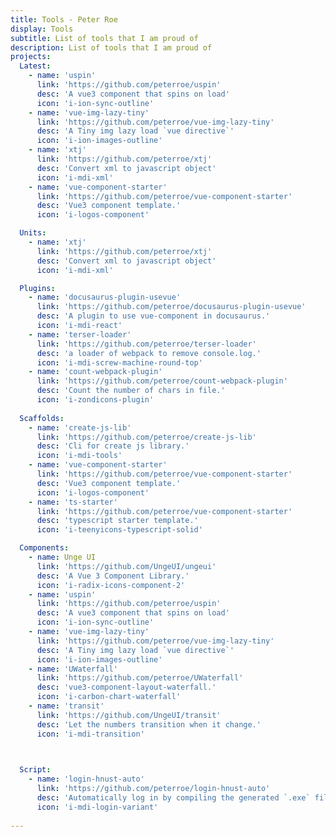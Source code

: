 ```yaml
---
title: Tools - Peter Roe
display: Tools
subtitle: List of tools that I am proud of
description: List of tools that I am proud of
projects:
  Latest:
    - name: 'uspin'
      link: 'https://github.com/peterroe/uspin'
      desc: 'A vue3 component that spins on load'
      icon: 'i-ion-sync-outline'
    - name: 'vue-img-lazy-tiny'
      link: 'https://github.com/peterroe/vue-img-lazy-tiny'
      desc: 'A Tiny img lazy load `vue directive`'
      icon: 'i-ion-images-outline'
    - name: 'xtj'
      link: 'https://github.com/peterroe/xtj'
      desc: 'Convert xml to javascript object'
      icon: 'i-mdi-xml'
    - name: 'vue-component-starter'
      link: 'https://github.com/peterroe/vue-component-starter'
      desc: 'Vue3 component template.'
      icon: 'i-logos-component'

  Units:
    - name: 'xtj'
      link: 'https://github.com/peterroe/xtj'
      desc: 'Convert xml to javascript object'
      icon: 'i-mdi-xml'

  Plugins:
    - name: 'docusaurus-plugin-usevue'
      link: 'https://github.com/peterroe/docusaurus-plugin-usevue'
      desc: 'A plugin to use vue-component in docusaurus.'
      icon: 'i-mdi-react'
    - name: 'terser-loader'
      link: 'https://github.com/peterroe/terser-loader'
      desc: 'a loader of webpack to remove console.log.'
      icon: 'i-mdi-screw-machine-round-top'
    - name: 'count-webpack-plugin'
      link: 'https://github.com/peterroe/count-webpack-plugin'
      desc: 'Count the number of chars in file.'
      icon: 'i-zondicons-plugin'
  
  Scaffolds:
    - name: 'create-js-lib'
      link: 'https://github.com/peterroe/create-js-lib'
      desc: 'Cli for create js library.'
      icon: 'i-mdi-tools'
    - name: 'vue-component-starter'
      link: 'https://github.com/peterroe/vue-component-starter'
      desc: 'Vue3 component template.'
      icon: 'i-logos-component'
    - name: 'ts-starter'
      link: 'https://github.com/peterroe/vue-component-starter'
      desc: 'typescript starter template.'
      icon: 'i-teenyicons-typescript-solid'

  Components:
    - name: Unge UI
      link: 'https://github.com/UngeUI/ungeui'
      desc: 'A Vue 3 Component Library.'
      icon: 'i-radix-icons-component-2'
    - name: 'uspin'
      link: 'https://github.com/peterroe/uspin'
      desc: 'A vue3 component that spins on load'
      icon: 'i-ion-sync-outline'
    - name: 'vue-img-lazy-tiny'
      link: 'https://github.com/peterroe/vue-img-lazy-tiny'
      desc: 'A Tiny img lazy load `vue directive`'
      icon: 'i-ion-images-outline'
    - name: 'UWaterfall'
      link: 'https://github.com/peterroe/UWaterfall'
      desc: 'vue3-component-layout-waterfall.'
      icon: 'i-carbon-chart-waterfall'
    - name: 'transit'
      link: 'https://github.com/UngeUI/transit'
      desc: 'Let the numbers transition when it change.'
      icon: 'i-mdi-transition'

  

  Script:
    - name: 'login-hnust-auto'
      link: 'https://github.com/peterroe/login-hnust-auto'
      desc: 'Automatically log in by compiling the generated `.exe` file'
      icon: 'i-mdi-login-variant'
  
---
```


<ListProjects :projects="frontmatter.projects"/>

<!-- <StarsRanking/> -->